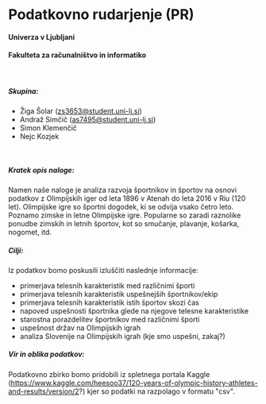 # Podatkovno rudarjenje (PR)
#### Univerza v Ljubljani
#### Fakulteta za računalništvo in informatiko
<br>

##### Skupina:
 - Žiga Šolar	(zs3653@student.uni-lj.si)
 - Andraž Simčič (as7495@student.uni-lj.si)
 - Simon Klemenčič
 - Nejc Kozjek
 
<br>

##### Kratek opis naloge:

Namen naše naloge je analiza razvoja športnikov in športov na osnovi podatkov z Olimpijskih iger od leta 1896 v Atenah do leta 2016 v Riu (120 let).
Olimpijske igre so športni dogodek, ki se odvija vsako četro leto. Poznamo zimske in letne Olimpijske igre. Popularne so zaradi raznolike ponudbe zimskih in letnih športov, kot so smučanje, plavanje, košarka, nogomet, itd.

##### Cilji:

Iz podatkov bomo poskusili izluščiti naslednje informacije:
 - primerjava telesnih karakteristik med različnimi športi
 - primerjava telesnih karakteristik uspešnejših športnikov/ekip
 - primerjava telesnih karakteristik istih športov skozi čas
 - napoved uspešnosti športnika glede na njegove telesne karakteristike
 - starostna porazdelitev športnikov med različnimi športi
 - uspešnost držav na Olimpijskih igrah
 - analiza Slovenije na Olimpijskih igrah (kje smo uspešni, zakaj?)

##### Vir in oblika podatkov:
 
Podatkovno zbirko bomo pridobili iz spletnega portala Kaggle (https://www.kaggle.com/heesoo37/120-years-of-olympic-history-athletes-and-results/version/2?) kjer so podatki na razpolago v formatu "csv".
